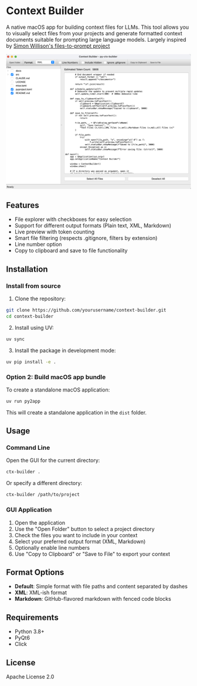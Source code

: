 # Context Builder

A native macOS app for building context files for LLMs. This tool allows you to visually select files from your projects and generate formatted context documents suitable for prompting large language models. Largely inspired by [Simon Willison's files-to-prompt project](https://github.com/simonw/files-to-prompt/tree/main)

![Context Builder Screenshot](./docs/ctx-builder-0.png)

## Features

- File explorer with checkboxes for easy selection
- Support for different output formats (Plain text, XML, Markdown)
- Live preview with token counting
- Smart file filtering (respects .gitignore, filters by extension)
- Line number option
- Copy to clipboard and save to file functionality

## Installation

### Install from source

1. Clone the repository:
```bash
git clone https://github.com/yourusername/context-builder.git
cd context-builder
```

2. Install using UV:
```bash
uv sync
```

3. Install the package in development mode:
```bash
uv pip install -e .
```

### Option 2: Build macOS app bundle

To create a standalone macOS application:

```bash
uv run py2app
```

This will create a standalone application in the `dist` folder.

## Usage

### Command Line

Open the GUI for the current directory:

```bash
ctx-builder .
```

Or specify a different directory:

```bash
ctx-builder /path/to/project
```

### GUI Application

1. Open the application
2. Use the "Open Folder" button to select a project directory
3. Check the files you want to include in your context
4. Select your preferred output format (XML, Markdown)
5. Optionally enable line numbers
6. Use "Copy to Clipboard" or "Save to File" to export your context

## Format Options

- **Default**: Simple format with file paths and content separated by dashes
- **XML**: XML-ish format 
- **Markdown**: GitHub-flavored markdown with fenced code blocks

## Requirements

- Python 3.8+
- PyQt6
- Click

## License

Apache License 2.0